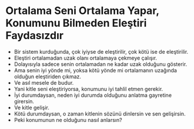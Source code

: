 # Ortalama Seni Ortalama Yapar, Konumunu Bilmeden Eleştiri Faydasızdır

- Bir sistem kurduğunda, çok iyiyse de eleştirilir, çok kötü ise de eleştirilir.
- Eleştiri ortalamadan uzak olanı ortalamaya çekmeye çalışır.
- Dolayısıyla sadece senin ortalamadan ne kadar uzak olduğunu gösterir.
- Ama senin iyi yönde mi, yoksa kötü yönde mi ortalamanın uzağında olduğun
  eleştiriden çıkmaz.
- Ve asıl mesele de budur.
- Yani kitle seni eleştiriyorsa, konumunu iyi tahlil etmen gerekir.
- İyi durumdaysan, neden iyi durumda olduğunu anlatma gayretine girersin.
- Ve kitle gelişir.
- Kötü durumdaysan, o zaman kitlenin sözünü dinlersin ve sen gelişirsin.
- Peki konumunun ne olduğunu nasıl anlarsın?
